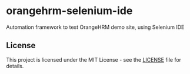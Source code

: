 # orangehrm-selenium-ide
Automation framework to test OrangeHRM demo site, using Selenium IDE

## License

This project is licensed under the MIT License - see the [LICENSE](LICENSE.txt) file for details.
